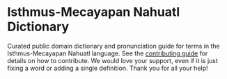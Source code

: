 
# Isthmus-Mecayapan Nahuatl Dictionary

Curated public domain dictionary and pronunciation guide for terms in the Isthmus-Mecayapan Nahuatl language. See the [contributing guide](https://github.com/drumworkteam/term/blob/make/.github/contributing.md) for details on how to contribute. We would love your support, even if it is just fixing a word or adding a single definition. Thank you for all your help!